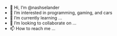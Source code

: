 - 👋 Hi, I’m @nashselander
- 👀 I’m interested in programming, gaming, and cars
- 🌱 I’m currently learning ...
- 💞️ I’m looking to collaborate on ...
- 📫 How to reach me ...

<!---
nashselander/nashselander is a ✨ special ✨ repository because its `README.md` (this file) appears on your GitHub profile.
You can click the Preview link to take a look at your changes.
--->
